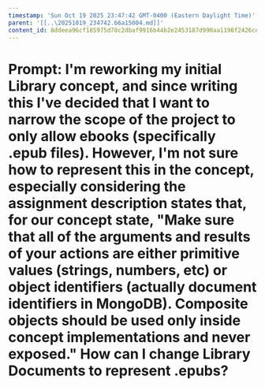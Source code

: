 ```yaml
---
timestamp: 'Sun Oct 19 2025 23:47:42 GMT-0400 (Eastern Daylight Time)'
parent: '[[..\20251019_234742.66a15004.md]]'
content_id: 8ddeea96cf185975d78c2dbaf9916b44b2e2453187d990aa1198f2426ceb9ffd
---
```


# Prompt: I'm reworking my initial Library concept, and since writing this I've decided that I want to narrow the scope of the project to only allow ebooks (specifically .epub files). However, I'm not sure how to represent this in the concept, especially considering the assignment description states that, for our concept state, "Make sure that all of the arguments and results of your actions are either primitive values (strings, numbers, etc) or object identifiers (actually document identifiers in MongoDB). Composite objects should be used only inside concept implementations and never exposed." How can I change Library Documents to represent .epubs?
